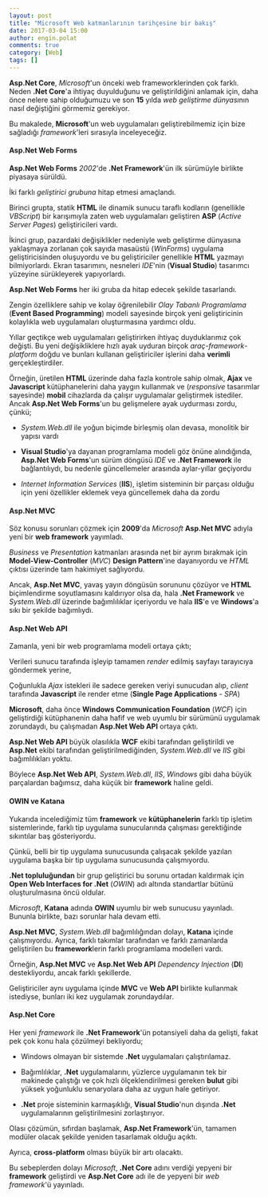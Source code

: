 ```yaml
---
layout: post
title: "Microsoft Web katmanlarının tarihçesine bir bakış"
date: 2017-03-04 15:00
author: engin.polat
comments: true
category: [Web]
tags: []
---
```

**Asp.Net Core**, *Microsoft*'un önceki web frameworklerinden çok farklı. Neden **.Net Core**'a ihtiyaç duyulduğunu ve geliştirildiğini anlamak için, daha önce nelere sahip olduğumuzu ve son **15** yılda *web geliştirme dünyası*nın nasıl değiştiğini görmemiz gerekiyor.

Bu makalede, **Microsoft**'un web uygulamaları geliştirebilmemiz için bize sağladığı *framework*'leri sırasıyla inceleyeceğiz.

<h4>Asp.Net Web Forms</h4>

**Asp.Net Web Forms** *2002*'de **.Net Framework**'ün ilk sürümüyle birlikte piyasaya sürüldü.

İki farklı *geliştirici grubuna* hitap etmesi amaçlandı.

Birinci grupta, statik **HTML** ile dinamik sunucu taraflı kodların (genellikle *VBScript*) bir karışımıyla zaten web uygulamaları geliştiren **ASP** (*Active Server Pages*) geliştiricileri vardı.

İkinci grup, pazardaki değişiklikler nedeniyle web geliştirme dünyasına yaklaşmaya zorlanan çok sayıda masaüstü (*WinForms*) uygulama geliştiricisinden oluşuyordu ve bu geliştiriciler genellikle **HTML** yazmayı bilmiyorlardı. Ekran tasarımını, nesneleri *IDE*'nin (**Visual Studio**) tasarımcı yüzeyine sürükleyerek yapıyorlardı.

**Asp.Net Web Forms** her iki gruba da hitap edecek şekilde tasarlandı.

Zengin özelliklere sahip ve kolay öğrenilebilir *Olay Tabanlı Programlama* (**Event Based Programming**) modeli sayesinde birçok yeni geliştiricinin kolaylıkla web uygulamaları oluşturmasına yardımcı oldu.

Yıllar geçtikçe web uygulamaları geliştirirken ihtiyaç duyduklarımız çok değişti. Bu yeni değişikliklere hızlı ayak uyduran birçok *araç*-*framework*-*platform* doğdu ve bunları kullanan geliştiriciler işlerini daha **verimli** gerçekleştirdiler.

Örneğin, üretilen **HTML** üzerinde daha fazla kontrole sahip olmak, **Ajax** ve **Javascript** kütüphanelerini daha yaygın kullanmak ve (*responsive* tasarımlar sayesinde) **mobil** cihazlarda da çalışır uygulamalar geliştirmek istediler. Ancak **Asp.Net Web Forms**'un bu gelişmelere ayak uydurması zordu, çünkü;

* *System.Web.dll* ile yoğun biçimde birleşmiş olan devasa, monolitik bir yapısı vardı

* **Visual Studio**'ya dayanan programlama modeli göz önüne alındığında, **Asp.Net Web Forms**'un sürüm döngüsü *IDE* ve **.Net Framework** ile bağlantılıydı, bu nedenle güncellemeler arasında aylar-yıllar geçiyordu

* *Internet Information Services* (**IIS**), işletim sisteminin bir parçası olduğu için yeni özellikler eklemek veya güncellemek daha da zordu

<h4>Asp.Net MVC</h4>

Söz konusu sorunları çözmek için **2009**'da *Microsoft* **Asp.Net MVC** adıyla yeni bir **web framework** yayımladı.

*Business* ve *Presentation* katmanları arasında net bir ayrım bırakmak için **Model-View-Controller** (*MVC*) **Design Pattern**'ine dayanıyordu ve *HTML* çıktısı üzerinde tam hakimiyet sağlıyordu.

Ancak, **Asp.Net MVC**, yavaş yayın döngüsün sorununu çözüyor ve **HTML** biçimlendirme soyutlamasını kaldırıyor olsa da, hala **.Net Framework** ve *System.Web.dll* üzerinde bağımlılıklar içeriyordu ve hala **IIS**'e ve **Windows**'a sıkı bir şekilde bağımlıydı.

<h4>Asp.Net Web API</h4>

Zamanla, yeni bir web programlama modeli ortaya çıktı;

Verileri sunucu tarafında işleyip tamamen *render* edilmiş sayfayı tarayıcıya göndermek yerine,

Çoğunlukla *Ajax* istekleri ile sadece gereken veriyi sunucudan alıp, *client* tarafında **Javascript** ile render etme (**Single Page Applications** - *SPA*)

**Microsoft**, daha önce **Windows Communication Foundation** (*WCF*) için geliştirdiği kütüphanenin daha hafif ve web uyumlu bir sürümünü uygulamak zorundaydı, bu çalışmadan **Asp.Net Web API** ortaya çıktı.

**Asp.Net Web API** büyük olasılıkla **WCF** ekibi tarafından geliştirildi ve **Asp.Net** ekibi tarafından geliştirilmediğinden, *System.Web.dll* ve *IIS* gibi bağımlılıkları yoktu.

Böylece **Asp.Net Web API**, *System.Web.dll*, *IIS*, *Windows* gibi daha büyük parçalardan bağımsız, daha küçük bir **framework** haline geldi.

<h4>OWIN ve Katana</h4>

Yukarıda incelediğimiz tüm **framework** ve **kütüphanelerin** farklı tip işletim sistemlerinde, farklı tip uygulama sunucularında çalışması gerektiğinde sıkıntılar baş gösteriyordu.

Çünkü, belli bir tip uygulama sunucusunda çalışacak şekilde yazılan uygulama başka bir tip uygulama sunucusunda çalışmıyordu.

**.Net topluluğundan** bir grup geliştirici bu sorunu ortadan kaldırmak için **Open Web Interfaces for .Net** (*OWIN*) adı altında standartlar bütünü oluşturulmasına öncü oldular.

*Microsoft*, **Katana** adında **OWIN** uyumlu bir web sunucusu yayınladı. Bununla birlikte, bazı sorunlar hala devam etti.

**Asp.Net MVC**, *System.Web.dll* bağımlılığından dolayı, **Katana** içinde çalışmıyordu. Ayrıca, farklı takımlar tarafından ve farklı zamanlarda geliştirilen bu **framework**lerin farklı programlama modelleri vardı.

Örneğin, **Asp.Net MVC** ve **Asp.Net Web API** *Dependency Injection* (**DI**) destekliyordu, ancak farklı şekillerde.

Geliştiriciler aynı uygulama içinde **MVC** ve **Web API** birlikte kullanmak istediyse, bunları iki kez uygulamak zorundaydılar.

<h4>Asp.Net Core</h4>

Her yeni *framework* ile **.Net Framework**'ün potansiyeli daha da gelişti, fakat pek çok konu hala çözülmeyi bekliyordu;

* Windows olmayan bir sistemde **.Net** uygulamaları çalıştırılamaz.

* Bağımlılıklar, **.Net** uygulamalarını, yüzlerce uygulamanın tek bir makinede çalıştığı ve çok hızlı ölçeklendirilmesi gereken **bulut** gibi yüksek yoğunluklu senaryolara daha az uygun hale getiriyor.

* **.Net** proje sisteminin karmaşıklığı, **Visual Studio**'nun dışında **.Net** uygulamalarının geliştirilmesini zorlaştırıyor.

Olası çözümün, sıfırdan başlamak, **Asp.Net Framework**'ün, tamamen modüler olacak şekilde yeniden tasarlamak olduğu açıktı.

Ayrıca, **cross-platform** olması büyük bir artı olacaktı.

Bu sebeplerden dolayı *Microsoft*, **.Net Core** adını verdiği yepyeni bir **framework** geliştirdi ve **Asp.Net Core** adı ile de yepyeni bir *web framework*'ü yayınladı.